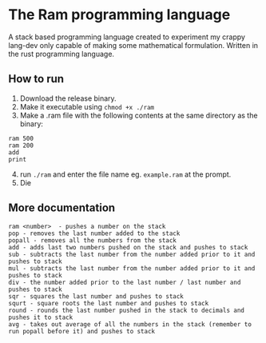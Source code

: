 # The Ram programming language
A stack based programming language created to experiment my crappy lang-dev only capable of making some mathematical formulation. Written in the rust programming language.

## How to run
1. Download the release binary.
2. Make it executable using `chmod +x ./ram`
3. Make a .ram file with the following contents at the same directory as the binary:

```
ram 500
ram 200
add
print
```

4. run `./ram` and enter the file name eg. `example.ram` at the prompt.
5. Die

## More documentation

```
ram <number>  - pushes a number on the stack
pop - removes the last number added to the stack
popall - removes all the numbers from the stack
add - adds last two numbers pushed on the stack and pushes to stack
sub - subtracts the last number from the number added prior to it and pushes to stack
mul - subtracts the last number from the number added prior to it and pushes to stack
div - the number added prior to the last number / last number and pushes to stack
sqr - squares the last number and pushes to stack
squrt - square roots the last number and pushes to stack
round - rounds the last number pushed in the stack to decimals and pushes it to stack
avg - takes out average of all the numbers in the stack (remember to run popall before it) and pushes to stack
```